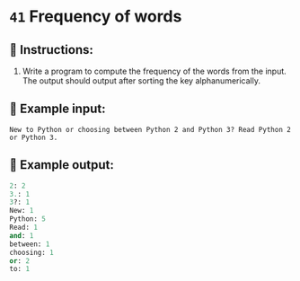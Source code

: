 # `41` Frequency of words

## 📝 Instructions:

1. Write a program to compute the frequency of the words from the input. The output should output after sorting the key alphanumerically. 

## 📎 Example input:

```text
New to Python or choosing between Python 2 and Python 3? Read Python 2 or Python 3.
```

## 📎 Example output:

```py
2: 2
3.: 1
3?: 1
New: 1
Python: 5
Read: 1
and: 1
between: 1
choosing: 1
or: 2
to: 1
```
